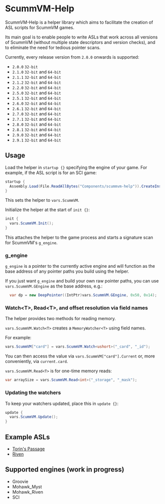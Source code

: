 # ScummVM-Help

ScummVM-Help is a helper library which aims to facilitate the creation of ASL scripts for ScummVM games.

Its main goal is to enable people to write ASLs that work across all versions of ScummVM (without multiple state descriptors and version checks), and to eliminate the need for tedious pointer scans.

Currently, every release version from `2.0.0` onwards is supported:
- `2.0.0` `32-bit`
- `2.1.0` `32-bit` and `64-bit`
- `2.1.1` `32-bit` and `64-bit`
- `2.1.2` `32-bit` and `64-bit`
- `2.2.0` `32-bit` and `64-bit`
- `2.5.0` `32-bit` and `64-bit`
- `2.5.1` `32-bit` and `64-bit`
- `2.6.0` `32-bit` and `64-bit`
- `2.6.1` `32-bit` and `64-bit`
- `2.7.0` `32-bit` and `64-bit`
- `2.7.1` `32-bit` and `64-bit`
- `2.8.0` `32-bit` and `64-bit`
- `2.8.1` `32-bit` and `64-bit`
- `2.9.0` `32-bit` and `64-bit`
- `2.9.1` `32-bit` and `64-bit`

## Usage

Load the helper in `startup {}` specifying the engine of your game. For example, if the ASL script is for an SCI game:

```c#
startup {
  Assembly.Load(File.ReadAllBytes("Components/scummvm-help")).CreateInstance("SCI");
}
```
This sets the helper to `vars.ScummVM`.

Initialize the helper at the start of `init {}`: 

```c#
init {
  vars.ScummVM.Init();
}
```

This attaches the helper to the game process and starts a signature scan for ScummVM's `g_engine`.

### g_engine

`g_engine` is a pointer to the currently active engine and will function as the base address of any pointer paths you build using the helper.

If you just want `g_engine` and build your own raw pointer paths, you can use `vars.ScummVM.GEngine` as the base address, e.g.:

```c#
  var dp = new DeepPointer((IntPtr)vars.ScummVM.GEngine, 0x50, 0x14);
```

### Watch\<T>, Read\<T>, and offset resolution via field names

The helper provides two methods for reading memory.

`vars.ScummVM.Watch<T>` creates a `MemoryWatcher<T>` using field names.

For example:

```c#
vars.ScummVM["card"] = vars.ScummVM.Watch<ushort>("_card", "_id");
```

You can then access the value via `vars.ScummVM["card"].Current` or, more conveniently, via `current.card`.

`vars.ScummVM.Read<T>` is for one-time memory reads:

```c#
var arraySize = vars.ScummVM.Read<int>("_storage", "_mask");
```

### Updating the watchers

To keep your watchers updated, place this in `update {}`:

```c#
update {
  vars.ScummVM.Update();
}
```

## Example ASLs

- [Torin's Passage](https://raw.githubusercontent.com/iamJaffra/ASLs/refs/heads/main/TorinsPassage.asl)
- [Riven](https://raw.githubusercontent.com/iamJaffra/ASLs/refs/heads/main/Riven.asl)

## Supported engines (work in progress)

- Groovie
- Mohawk_Myst
- Mohawk_Riven
- SCI
